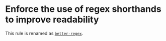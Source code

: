 # Enforce the use of regex shorthands to improve readability

This rule is renamed as [`better-regex`](better-regex.md).

